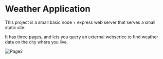 # Weather Application
 This project is a small basic node + express web server that serves a small static site.
 
 It has three pages, and lets you query an external webserice to find weather data on the city where you live.
 
![Page2](https://i.imgur.com/hn1brET.png "Page1")
